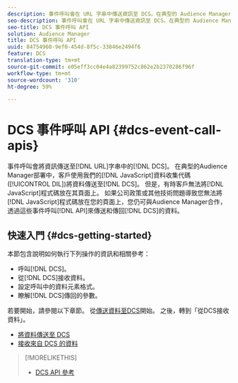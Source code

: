 ```yaml
---
description: 事件呼叫會在 URL 字串中傳送資訊至 DCS。在典型的 Audience Manager 部署中，客戶會使用我們的 JavaScript 資料收集代碼 (DIL) 將資料傳送至 DCS。不過，有時客戶無法將 JavaScript 程式碼放在其頁面上。如果因為公司原則或其他技術問題，使得您無法將我們的 JavaScript 程式碼放在您的頁面上，您仍可以使用 Audience Manager，以利用這些事件呼叫 API 傳送和從 DCS 傳回資料。
seo-description: 事件呼叫會在 URL 字串中傳送資訊至 DCS。在典型的 Audience Manager 部署中，客戶會使用我們的 JavaScript 資料收集代碼 (DIL) 將資料傳送至 DCS。不過，有時客戶無法將 JavaScript 程式碼放在其頁面上。如果因為公司原則或其他技術問題，使得您無法將我們的 JavaScript 程式碼放在您的頁面上，您仍可以使用 Audience Manager，以利用這些事件呼叫 API 傳送和從 DCS 傳回資料。
seo-title: DCS 事件呼叫 API
solution: Audience Manager
title: DCS 事件呼叫 API
uuid: 84754960-9ef0-454d-8f5c-33846e2494f6
feature: DCS
translation-type: tm+mt
source-git-commit: e05eff3cc04e4a82399752c862e2b2370286f96f
workflow-type: tm+mt
source-wordcount: '310'
ht-degree: 59%

---
```



# DCS 事件呼叫 API {#dcs-event-call-apis}

事件呼叫會將資訊傳送至[!DNL URL]字串中的[!DNL DCS]。 在典型的Audience Manager部署中，客戶使用我們的[!DNL JavaScript]資料收集代碼([!UICONTROL DIL])將資料傳送至[!DNL DCS]。 但是，有時客戶無法將[!DNL JavaScript]程式碼放在其頁面上。 如果公司政策或其他技術問題導致您無法將[!DNL JavaScript]程式碼放在您的頁面上，您仍可與Audience Manager合作，透過這些事件呼叫[!DNL API]來傳送和傳回[!DNL DCS]的資料。

## 快速入門 {#dcs-getting-started}

本節包含說明如何執行下列操作的資訊和相關參考：

* 呼叫[!DNL DCS]。
* 從[!DNL DCS]接收資料。
* 設定呼叫中的資料元素格式。
* 瞭解[!DNL DCS]傳回的參數。

若要開始，請參閱以下章節。 從[傳送資料至DCS](../../../api/dcs-intro/dcs-event-calls/dcs-url-send.md)開始。 之後，轉到「從DCS接收資料」。[](../../../api/dcs-intro/dcs-event-calls/dcs-url-receive.md)

* [將資料傳送至 DCS](dcs-url-send.md)
* [接收來自 DCS 的資料](dcs-url-receive.md)

>[!MORELIKETHIS]
>
>* [DCS API 參考](../../../api/dcs-intro/dcs-api-reference/dcs-api-methods.md)

